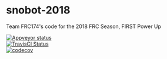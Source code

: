 # snobot-2018
Team FRC174's code for the 2018 FRC Season, FIRST Power Up

[![Appveyor status](https://ci.appveyor.com/api/projects/status/b3vco7khmkwf1p76/branch/master?svg=true)](https://ci.appveyor.com/project/pjreiniger/snobot-2018/branch/master)		
[![TravisCI Status](https://travis-ci.org/ArcticWarriors/snobot-2018.svg?branch=autonomousChooser)](https://travis-ci.org/ArcticWarriors/snobot-2018)		
[![codecov](https://codecov.io/gh/ArcticWarriors/snobot-2018/branch/master/graph/badge.svg)](https://codecov.io/gh/ArcticWarriors/snobot-2018)